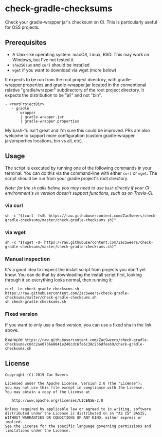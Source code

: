 # check-gradle-checksums

Check your gradle-wrapper jar's checksum on CI. This is particularly useful for OSS projects.

## Prerequisites

* A Unix-like operating system: macOS, Linux, BSD. This may work on Windows, but I've not tested it.
* `sha256sum` and `curl` should be installed
* `wget` if you want to download via wget (more below)

It expects to be run from the root project directory, with 
gradle-wrapper.properties and gradle-wrapper.jar located in the 
conventional relative "gradle/wrapper" subdirectory of the root project 
directory. It expects the distribution to be "all" and not "bin".

```
- <rootProjectDir>
   - gradle
     - wrapper
       | gradle-wrapper.jar
       | gradle-wrapper.properties
```

My bash-fu isn't great and I'm sure this could be improved. PRs are also welcome to support more configuration (custom gradle-wrapper jar/properties locations, bin vs all, etc).

## Usage

The script is executed by running one of the following commands in your terminal. You can do this via the command-line with either `curl` or `wget`. The script should be run from your gradle project's root directory.

*Note: for the `sh` calls below, you may need to use `bash` directly if your CI environment's `sh` version doesn't support functions, such as on Travis-CI.* 

### via curl

```shell
sh -c "$(curl -fsSL https://raw.githubusercontent.com/ZacSweers/check-gradle-checksums/master/check-gradle-checksums.sh)"
```

### via wget

```shell
sh -c "$(wget -O- https://raw.githubusercontent.com/ZacSweers/check-gradle-checksums/master/check-gradle-checksums.sh)"
```

### Manual inspection

It's a good idea to inspect the install script from projects you don't yet know. You can do
that by downloading the install script first, looking through it so everything looks normal,
then running it:

```shell
curl -Lo check-gradle-checksums.sh https://raw.githubusercontent.com/ZacSweers/check-gradle-checksums/master/check-gradle-checksums.sh
sh check-gradle-checksums.sh
```

### Fixed version

If you want to only use a fixed version, you can use a fixed sha in the link above. 

Example: `https://raw.githubusercontent.com/ZacSweers/check-gradle-checksums/c8dc2ae0756a8041e240cdc6fa6c38c256dfeab0/check-gradle-checksums.sh`

License
-------

    Copyright (C) 2019 Zac Sweers

    Licensed under the Apache License, Version 2.0 (the "License");
    you may not use this file except in compliance with the License.
    You may obtain a copy of the License at

       http://www.apache.org/licenses/LICENSE-2.0

    Unless required by applicable law or agreed to in writing, software
    distributed under the License is distributed on an "AS IS" BASIS,
    WITHOUT WARRANTIES OR CONDITIONS OF ANY KIND, either express or implied.
    See the License for the specific language governing permissions and
    limitations under the License.
